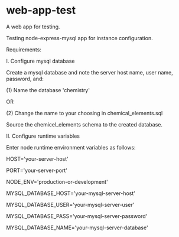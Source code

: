 # web-app-test
A web app for testing.

Testing node-express-mysql app for instance configuration.

Requirements:

I. Configure mysql database

Create a mysql database and note the server host name, user name, password,
and:

(1) Name the database 'chemistry'

OR

(2) Change the name to your choosing in chemical_elements.sql 

Source the chemicel_elements schema to the created database.

II. Configure runtime variables

Enter node runtime environment variables as follows:

HOST='your-server-host'

PORT='your-server-port'

NODE_ENV='production-or-development'

MYSQL_DATABASE_HOST='your-mysql-server-host'

MYSQL_DATABASE_USER='your-mysql-server-user'

MYSQL_DATABASE_PASS='your-mysql-server-password'

MYSQL_DATABASE_NAME='your-mysql-server-database'